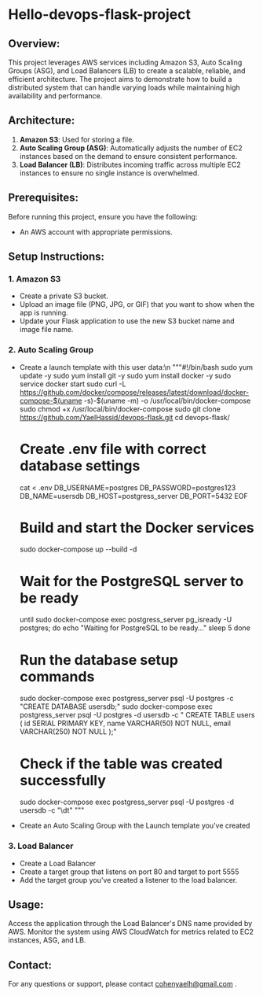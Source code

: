 # Hello-devops-flask-project

## Overview:
This project leverages AWS services including Amazon S3, Auto Scaling Groups (ASG), and Load Balancers (LB) to create a scalable, reliable, and efficient architecture. The project aims to demonstrate how to build a distributed system that can handle varying loads while maintaining high availability and performance.

## Architecture:
1. **Amazon S3**: Used for storing a file.
2. **Auto Scaling Group (ASG)**: Automatically adjusts the number of EC2 instances based on the demand to ensure consistent performance.
3. **Load Balancer (LB)**: Distributes incoming traffic across multiple EC2 instances to ensure no single instance is overwhelmed.

## Prerequisites:
Before running this project, ensure you have the following:
- An AWS account with appropriate permissions.

## Setup Instructions:

### 1. Amazon S3
- Create a private S3 bucket.
- Upload an image file (PNG, JPG, or GIF) that you want to show when the app is running.
- Update your Flask application to use the new S3 bucket name and image file name.

### 2. Auto Scaling Group
- Create a launch template with this user data:\n
  """#!/bin/bash
  sudo yum update -y
  sudo yum install git -y
  sudo yum install docker -y
  sudo service docker start
  sudo curl -L https://github.com/docker/compose/releases/latest/download/docker-compose-$(uname -s)-$(uname -m) -o /usr/local/bin/docker-compose
  sudo chmod +x /usr/local/bin/docker-compose
  sudo git clone https://github.com/YaelHassid/devops-flask.git
  cd devops-flask/
  
  # Create .env file with correct database settings
  cat <<EOF > .env
  DB_USERNAME=postgres
  DB_PASSWORD=postgres123
  DB_NAME=usersdb
  DB_HOST=postgress_server
  DB_PORT=5432
  EOF
  
  # Build and start the Docker services
  sudo docker-compose up --build -d
  
  # Wait for the PostgreSQL server to be ready
  until sudo docker-compose exec postgress_server pg_isready -U postgres; do
    echo "Waiting for PostgreSQL to be ready..."
    sleep 5
  done
  
  # Run the database setup commands
  sudo docker-compose exec postgress_server psql -U postgres -c "CREATE DATABASE usersdb;"
  sudo docker-compose exec postgress_server psql -U postgres -d usersdb -c "
  CREATE TABLE users (
    id SERIAL PRIMARY KEY,
    name VARCHAR(50) NOT NULL,
    email VARCHAR(250) NOT NULL
  );"
  
  # Check if the table was created successfully
  sudo docker-compose exec postgress_server psql -U postgres -d usersdb -c "\dt" """
  
- Create an Auto Scaling Group with the Launch template you've created 

### 3. Load Balancer
- Create a Load Balancer
- Create a target group that listens on port 80 and target to port 5555
- Add the target group you've created a listener to the load balancer.

## Usage:
Access the application through the Load Balancer's DNS name provided by AWS.
Monitor the system using AWS CloudWatch for metrics related to EC2 instances, ASG, and LB.

## Contact:
For any questions or support, please contact cohenyaelh@gmail.com .

